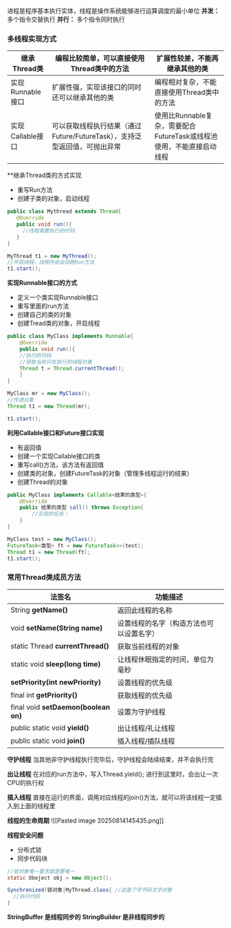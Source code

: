 进程是程序基本执行实体，线程是操作系统能够进行运算调度的最小单位
**并发：** 多个指令交替执行
**并行：** 多个指令同时执行

### **多线程实现方式**

| 继承Thread类       | 编程比较简单，可以直接使用Thread类中的方法                      | 扩展性较差，不能再继承其他的类                             |
| --------------- | --------------------------------------------- | ------------------------------------------- |
| 实现Runnable接口    | 扩展性强，实现该接口的同时还可以继承其他的类                        | 编程相对复杂，不能直接使用Thread类中的方法                    |
| ​实现Callable接口​​ | 可以获取线程执行结果（通过Future/FutureTask），支持泛型返回值，可抛出异常 | 使用比Runnable复杂，需要配合FutureTask或线程池使用，不能直接启动线程 |

**继承Thread类的方式实现
- 重写Run方法
- 创建子类的对象，启动线程
```java
public class Mythread extends Thread{
   @Override
   public void run(){
     //线程需要执行的代码   
   }
}

MyThread t1 = new MyThread();
//开启线程，线程内会自动跑Run方法
t1.start();
```

**实现Runnable接口的方式**
  - 定义一个类实现Runnable接口
  - 重写里面的run方法
  - 创建自己的类的对象
  - 创建Tread类的对象，开启线程
```java
public class MyClass implements Runnable{
    @Override
    public void run(){
    //执行的代码
    //获取当前只在执行的线程对象
    Thread t = Thread.currentThread();
    }
}

MyClass mr = new MyClass();
//传递对象
Thread t1 = new Thread(mr);

t1.start();
```

**利用Callable接口和Future接口实现**
- 有返回值
- 创建一个实现Callable接口的类
- 重写call()方法，该方法有返回值
- 创建类的对象，创建FutureTask的对象（管理多线程运行的结果）
- 创建Thread的对象
```java
public MyClass implements Callable<结果的类型>{
    @Override
    public 结果的类型 call() throws Exception{
        //实现的任务；
    }
}

MyClass test = new MyClass();
FutureTask<类型> ft = new FutureTask<>(test);
Thread t1 = new Thread(ft);
t1.start();
```

### 常用Thread类成员方法

| 法签名                                  | 功能描述                 |
| ------------------------------------ | -------------------- |
| String **getName()**                 | 返回此线程的名称             |
| void **setName(String name)**        | 设置线程的名字（构造方法也可以设置名字） |
| static Thread **currentThread()**    | 获取当前线程的对象            |
| static void **sleep(long time)**     | 让线程休眠指定的时间，单位为毫秒     |
| **setPriority(int newPriority)**     | 设置线程的优先级             |
| final int **getPriority()**          | 获取线程的优先级             |
| final void **setDaemon(boolean on)** | 设置为守护线程              |
| public static void **yield()**       | 出让线程/礼让线程            |
| public static void **join()**        | 插入线程/插队线程            |
**守护线程**
当其他非守护线程执行完毕后，守护线程会陆续结束，并不会执行完

**出让线程**
在对应的run方法中，写入Thread.yield(); 进行到这里时，会出让一次CPU的执行权

**插入线程**
直接在运行的界面，调用对应线程的join()方法，就可以将该线程一定插入到上面的线程里

**线程的生命周期**
![[Pasted image 20250814145435.png]]

**线程安全问题**
- 分布式锁
- 同步代码块
```java
//锁对象唯一要求就是要唯一
static Obeject obj = new Object();

Synchronized(锁对象|MyThread.class{ //这是个字节码文字对象
  //执行代码
}
```

**StringBuffer 是线程同步的**
**StringBuilder 是非线程同步的**
